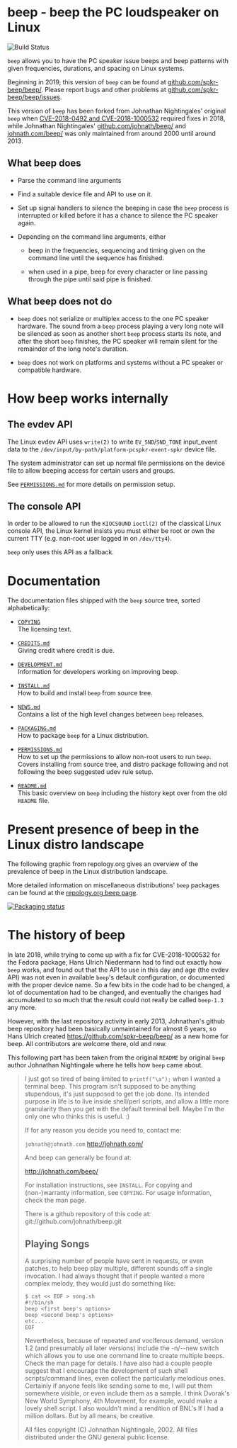 beep - beep the PC loudspeaker on Linux
=======================================

![Build Status](https://github.com/spkr-beep/beep/actions/workflows/beep-build.yml/badge.svg)

`beep` allows you to have the PC speaker issue beeps and beep patterns
with given frequencies, durations, and spacing on Linux systems.

Beginning in 2019, this version of `beep` can be found at
[github.com/spkr-beep/beep/](https://github.com/spkr-beep/beep/). Please
report bugs and other problems at
[github.com/spkr-beep/beep/issues](https://github.com/spkr-beep/beep/issues).

This version of `beep` has been forked from Johnathan Nightingales'
original `beep` when [CVE-2018-0492 and
CVE-2018-1000532](https://github.com/johnath/beep/issues/11) required
fixes in 2018, while Johnathan Nightingales'
[github.com/johnath/beep/](https://github.com/johnath/beep/) and
[johnath.com/beep/](http://johnath.com/beep/) was only maintained from
around 2000 until around 2013.


What beep does
--------------

  * Parse the command line arguments

  * Find a suitable device file and API to use on it.

  * Set up signal handlers to silence the beeping in case the `beep`
    process is interrupted or killed before it has a chance to silence
    the PC speaker again.

  * Depending on the command line arguments, either

      * beep in the frequencies, sequencing and timing given on the
        command line until the sequence has finished.

      * when used in a pipe, beep for every character or line passing
        through the pipe until said pipe is finished.


What beep does not do
---------------------

  * `beep` does not serialize or multiplex access to the one PC
    speaker hardware.  The sound from a `beep` process playing a very
    long note will be silenced as soon as another short `beep` process
    starts its note, and after the short `beep` finishes, the PC
    speaker will remain silent for the remainder of the long note's
    duration.

  * `beep` does not work on platforms and systems without a PC speaker
    or compatible hardware.


How beep works internally
=========================

The evdev API
-------------

The Linux evdev API uses `write(2)` to write `EV_SND`/`SND_TONE`
input_event data to the
`/dev/input/by-path/platform-pcspkr-event-spkr` device file.

The system administrator can set up normal file permissions on the
device file to allow beeping access for certain users and groups.

See [`PERMISSIONS.md`](PERMISSIONS.md) for more details on permission
setup.


The console API
---------------

In order to be allowed to run the `KIOCSOUND` `ioctl(2)` of the
classical Linux console API, the Linux kernel insists you must either
be root or own the current TTY (e.g. non-root user logged in on
`/dev/tty4`).

`beep` only uses this API as a fallback.


Documentation
=============

The documentation files shipped with the `beep` source tree, sorted
alphabetically:

  * [`COPYING`](COPYING)  
    The licensing text.

  * [`CREDITS.md`](CREDITS.md)  
    Giving credit where credit is due.

  * [`DEVELOPMENT.md`](DEVELOPMENT.md)  
    Information for developers working on improving beep.

  * [`INSTALL.md`](INSTALL.md)  
    How to build and install `beep` from source tree.

  * [`NEWS.md`](NEWS.md)  
    Contains a list of the high level changes between `beep` releases.

  * [`PACKAGING.md`](PACKAGING.md)  
    How to package `beep` for a Linux distribution.

  * [`PERMISSIONS.md`](PERMISSIONS.md)  
    How to set up the permissions to allow non-root users to run
    `beep`. Covers installing from source tree, and distro package
    following and not following the beep suggested udev rule setup.

  * [`README.md`](README.md)  
    This basic overview on `beep` including the history kept over from
    the old `README` file.


Present presence of beep in the Linux distro landscape
======================================================

The following graphic from repology.org gives an overview of the prevalence
of beep in the Linux distribution landscape.

More detailed information on miscellaneous distributions' `beep` packages
can be found at the [repology.org beep page](https://repology.org/project/beep/packages).

[![Packaging status](https://repology.org/badge/vertical-allrepos/beep.svg?columns=4&minversion=1.4.2)](https://repology.org/badge/vertical-allrepos/beep.svg?columns=4&minversion=1.4.2)


The history of beep
===================

In late 2018, while trying to come up with a fix for CVE-2018-1000532
for the Fedora package, Hans Ulrich Niedermann had to find out
exactly how `beep` works, and found out that the API to use in this
day and age (the evdev API) was not even in available `beep`'s default
configuration, or documented with the proper device name.  So a few
bits in the code had to be changed, a lot of documentation had to be
changed, and eventually the changes had accumulated to so much that
the result could not really be called `beep-1.3` any more.

However, with the last repository activity in early 2013, Johnathan's
github beep repository had been basically unmaintained for almost 6 years,
so Hans Ulrich created https://github.com/spkr-beep/beep/ as a new home
for beep.  All contributors are welcome there, old and new.

This following part has been taken from the original `README` by
original `beep` author Johnathan Nightingale where he tells how `beep`
came about.

> I just got so tired of being limited to `printf("\a");` when I wanted a terminal
> beep.  This program isn't supposed to be anything stupendous, it's just
> supposed to get the job done.  Its intended purpose in life is to live inside
> shell/perl scripts, and allow a little more granularity than you get with the
> default terminal bell.  Maybe I'm the only one who thinks this is useful. :)
> 
> If for any reason you decide you need to, contact me:
> 
> `johnath@johnath.com`
> http://johnath.com/
> 
> And beep can generally be found at:
> 
> http://johnath.com/beep/
> 
> For installation instructions, see `INSTALL`.
> For copying and (non-)warranty information, see `COPYING`.
> For usage information, check the man page.
> 
> There is a github repository of this code at: git://github.com/johnath/beep.git
> 
> 
> Playing Songs
> -------------
> 
> A surprising number of people have sent in requests, or even patches, to help
> beep play multiple, different sounds off a single invocation.  I had always
> thought that if people wanted a more complex melody, they would just do 
> something like:
> 
>     $ cat << EOF > song.sh
>     #!/bin/sh
>     beep <first beep's options>
>     beep <second beep's options>
>     etc...
>     EOF
> 
> Nevertheless, because of repeated and vociferous demand, version 1.2 (and 
> presumably all later versions) include the -n/--new switch which allows you to
> use one command line to create multiple beeps.  Check the man page for 
> details.  I have also had a couple people suggest that I encourage the 
> development of such shell scripts/command lines, even collect the particularly
> melodious ones.  Certainly if anyone feels like sending some to me, I will put
> them somewhere visible, or even include them as a sample.  I think Dvorak's New
> World Symphony, 4th Movement, for example, would make a lovely shell script.
> I also wouldn't mind a rendition of BNL's If I had a million dollars.  But by
> all means, be creative.
> 
> All files copyright (C) Johnathan Nightingale, 2002.
> All files distributed under the GNU general public license.

